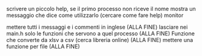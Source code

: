 scrivere un piccolo help, se il primo processo non riceve il nome mostra un messaggio che dice come utilizzarlo (cercare come fare help)
monitor   

mettere tutti i messaggi e i commenti in inglese (ALLA FINE)
lasciare nei main.h solo le funzioni che servono a quel processo (ALLA FINE)
Funzione che converte da xlsv a csv (cerca libreria online) (ALLA FINE)
mettere una funzione per file (ALLA FINE)


